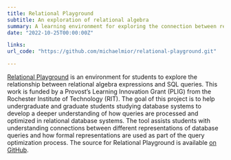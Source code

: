 ```yaml
---
title: Relational Playground
subtitle: An exploration of relational algebra
summary: A learning environment for exploring the connection between relational algebra and SQL.
date: "2022-10-25T00:00:00Z"

links:
url_code: "https://github.com/michaelmior/relational-playground.git"

---
```


[Relational Playground](https://relationalplayground.com/) is an environment for students to explore the relationship between relational algebra expressions and SQL queries.
This work is funded by a Provost’s Learning Innovation Grant (PLIG) from the Rochester Institute of Technology (RIT).
The goal of this project is to help undergraduate and graduate students studying database systems to develop a deeper understanding of how queries are processed and optimized in relational database systems.
The tool assists students with understanding connections between different representations of database queries and how formal representations are used as part of the query optimization process.
The source for Relational Playground is available [on GitHub](https://github.com/michaelmior/relational-playground/).
